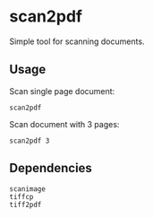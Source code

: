 # scan2pdf

Simple tool for scanning documents.

## Usage

Scan single page document:

    scan2pdf

Scan document with 3 pages:

    scan2pdf 3

## Dependencies

    scanimage
    tiffcp
    tiff2pdf
